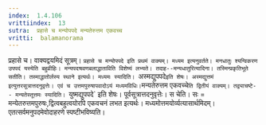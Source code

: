 ```yaml
---
index:  1.4.106
vrittiindex:  13
sutra:  प्रहासे च मन्योपपदे मन्यतेरुत्तम एकवच्च
vritti:  balamanorama 
---
```


प्रहासे च। वाक्यद्वयमिदं सूत्रम्। `प्रहासे च मन्योपपदे इति प्रथमं वाक्यम्। मध्यम इत्यनुवर्तते। मनधातुः श्यन्विकरण उपपदं यस्येति बहुव्रीहिः। मन्यपदश्रवणबलाद्धाताविति विशेष्यं लभ्यते। तदाह--मन्यधातुरित्यादिना। तस्मिन्प्रकृतिभूते सतीति। तस्माद्धातोर्लस्य स्थाने इत्यर्थः। मध्यमः स्यादिति। `अस्मद्युपपदे` इति शेषः। अस्मद्युत्तमं इत्युत्तरसूत्रात्तदनुवृत्तेः। एवं च उत्तमपुरुषापवादोऽयं मध्यमविधिः। `मन्यतेरुत्तम एकवच्चे`ति द्वितीयं वाक्यम्। तद्व्याचष्टे-- मन्यतेस्तूत्तमः स्यादिति। `युष्मद्युपपदे` इति शेषः। पूर्वसूत्रात्तदनुवृत्तेः। स चेति। सः = मन्येतरुत्तमपुरुषः,द्वित्वबहुत्वयोरपि एकवचनं लभत इत्यर्थः। मध्यमोत्तमयोर्व्यत्यासार्थमिदम्। एतत्सर्वमनुपदमेवोदाहरणे स्पष्टीभविष्यति। 

